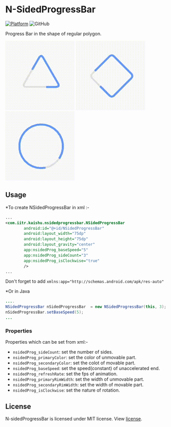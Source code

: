 # N-SidedProgressBar 

[![Platform](https://img.shields.io/badge/platform-Android-yellow.svg)](https://www.android.com)
![GitHub](https://img.shields.io/github/license/mashape/apistatus.svg)


Progress Bar in the shape of regular polygon.

![1](/gifs/1.gif)
![3](/gifs/3.gif)
![2](/gifs/2.gif)


## Usage
*To create NSidedProgressBar in xml :- 
```xml
...
<com.iitr.kaishu.nsidedprogressbar.NSidedProgressBar
        android:id="@+id/NSidedProgressBar"
        android:layout_width="75dp"
        android:layout_height="75dp"
        android:layout_gravity="center"
        app:nsidedProg_baseSpeed="5"
        app:nsidedProg_sideCount="3"
        app:nsidedProg_isClockwise="true"
        />
...
```
Don't forget to add ```xmlns:app="http://schemas.android.com/apk/res-auto"```

*Or in Java
```java
....
NSidedProgressBar nSidedProgressBar  = new NSidedProgressBar(this, 3);
nSidedProgressBar.setBaseSpeed(5);
...
```
### Properties
Properties which can be set from xml:-
* ```nsidedProg_sideCount```: set the number of sides.
* ```nsidedProg_primaryColor```: set the color of unmovable part.
* ```nsidedProg_secondaryColor```: set the colot of movable part.
* ```nsidedProg_baseSpeed```: set the speed(constant) of unaccelerated end. 
* ```nsidedProg_refreshRate```: set the fps of animation.
* ```nsidedProg_primaryRimWidth```: set the width of unmovable part.
* ```nsidedProg_secondaryRimWidth```: set the width of movable part.
* ```nsidedProg_isClockwise```: set the nature of rotation.

## License
N-sidedProgressBar is licensed under MIT license. View [license](LICENSE).
